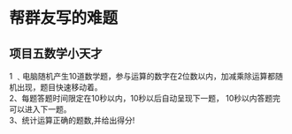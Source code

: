 # 帮群友写的难题
## 项目五数学小天才
1 ﹑电脑随机产生10道数学题，参与运算的数字在2位数以内，加减乘除运算都随机出现，题目快速移动着。  
2、每题答题时间限定在10秒以内，10秒以后自动呈现下一题， 10秒以内答题完可以进入下一题。  
3、统计运算正确的题数,并给出得分!
